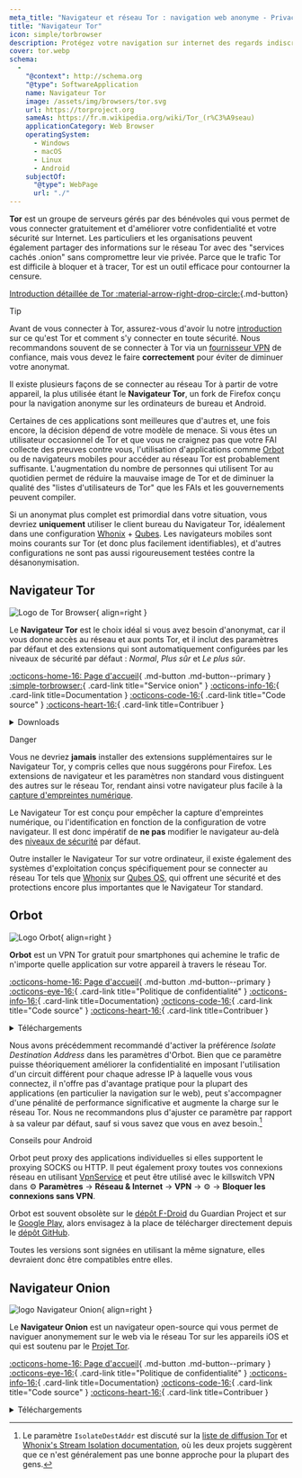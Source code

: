 ```yaml
---
meta_title: "Navigateur et réseau Tor : navigation web anonyme - Privacy Guides"
title: "Navigateur Tor"
icon: simple/torbrowser
description: Protégez votre navigation sur internet des regards indiscrets en utilisant le réseau Tor, un réseau sécurisé qui contourne la censure.
cover: tor.webp
schema:
  - 
    "@context": http://schema.org
    "@type": SoftwareApplication
    name: Navigateur Tor
    image: /assets/img/browsers/tor.svg
    url: https://torproject.org
    sameAs: https://fr.m.wikipedia.org/wiki/Tor_(r%C3%A9seau)
    applicationCategory: Web Browser
    operatingSystem:
      - Windows
      - macOS
      - Linux
      - Android
    subjectOf:
      "@type": WebPage
      url: "./"
---
```


**Tor** est un groupe de serveurs gérés par des bénévoles qui vous permet de vous connecter gratuitement et d'améliorer votre confidentialité et votre sécurité sur Internet. Les particuliers et les organisations peuvent également partager des informations sur le réseau Tor avec des "services cachés .onion" sans compromettre leur vie privée. Parce que le trafic Tor est difficile à bloquer et à tracer, Tor est un outil efficace pour contourner la censure.

[Introduction détaillée de Tor :material-arrow-right-drop-circle:](advanced/tor-overview.md ""){.md-button}

<div class="admonition tip" markdown>
<p class="admonition-title">Tip</p>

Avant de vous connecter à Tor, assurez-vous d'avoir lu notre [introduction](advanced/tor-overview.md) sur ce qu'est Tor et comment s'y connecter en toute sécurité. Nous recommandons souvent de se connecter à Tor via un [fournisseur VPN](vpn.md) de confiance, mais vous devez le faire **correctement** pour éviter de diminuer votre anonymat.

</div>

Il existe plusieurs façons de se connecter au réseau Tor à partir de votre appareil, la plus utilisée étant le **Navigateur Tor**, un fork de Firefox conçu pour la navigation anonyme sur les ordinateurs de bureau et Android.

Certaines de ces applications sont meilleures que d'autres et, une fois encore, la décision dépend de votre modèle de menace. Si vous êtes un utilisateur occasionnel de Tor et que vous ne craignez pas que votre FAI collecte des preuves contre vous, l'utilisation d'applications comme [Orbot](#orbot) ou de navigateurs mobiles pour accéder au réseau Tor est probablement suffisante. L'augmentation du nombre de personnes qui utilisent Tor au quotidien permet de réduire la mauvaise image de Tor et de diminuer la qualité des "listes d'utilisateurs de Tor" que les FAIs et les gouvernements peuvent compiler.

Si un anonymat plus complet est primordial dans votre situation, vous devriez **uniquement** utiliser le client bureau du Navigateur Tor, idéalement dans une configuration [Whonix](desktop.md#whonix) + [Qubes](desktop.md#qubes-os). Les navigateurs mobiles sont moins courants sur Tor (et donc plus facilement identifiables), et d'autres configurations ne sont pas aussi rigoureusement testées contre la désanonymisation.

## Navigateur Tor

<div class="admonition recommendation" markdown>

![Logo de Tor Browser](assets/img/browsers/tor.svg){ align=right }

Le **Navigateur Tor** est le choix idéal si vous avez besoin d'anonymat, car il vous donne accès au réseau et aux ponts Tor, et il inclut des paramètres par défaut et des extensions qui sont automatiquement configurées par les niveaux de sécurité par défaut : *Normal*, *Plus sûr* et *Le plus sûr*.

[:octicons-home-16: Page d'accueil](https://torproject.org){ .md-button .md-button--primary }
[:simple-torbrowser:](http://2gzyxa5ihm7nsggfxnu52rck2vv4rvmdlkiu3zzui5du4xyclen53wid.onion){ .card-link title="Service onion" }
[:octicons-info-16:](https://tb-manual.torproject.org){ .card-link title=Documentation }
[:octicons-code-16:](https://gitlab.torproject.org/tpo/applications/tor-browser){ .card-link title="Code source" }
[:octicons-heart-16:](https://donate.torproject.org){ .card-link title=Contribuer }

<details class="downloads" markdown>
<summary>Downloads</summary>

- [:simple-googleplay: Google Play](https://play.google.com/store/apps/details?id=org.torproject.torbrowser)
- [:simple-android: Android](https://torproject.org/download/#android)
- [:fontawesome-brands-windows: Windows](https://torproject.org/download)
- [:simple-apple: macOS](https://torproject.org/download)
- [:simple-linux: Linux](https://torproject.org/download)

</details>

</div>

<div class="admonition danger" markdown>
<p class="admonition-title">Danger</p>

Vous ne devriez **jamais** installer des extensions supplémentaires sur le Navigateur Tor, y compris celles que nous suggérons pour Firefox. Les extensions de navigateur et les paramètres non standard vous distinguent des autres sur le réseau Tor, rendant ainsi votre navigateur plus facile à la [capture d'empreintes numérique](https://support.torproject.org/fr/glossary/browser-fingerprinting/).

</div>

Le Navigateur Tor est conçu pour empêcher la capture d'empreintes numérique, ou l'identification en fonction de la configuration de votre navigateur. Il est donc impératif de **ne pas** modifier le navigateur au-delà des [niveaux de sécurité](https://tb-manual.torproject.org/security-settings) par défaut.

Outre installer le Navigateur Tor sur votre ordinateur, il existe également des systèmes d'exploitation conçus spécifiquement pour se connecter au réseau Tor tels que [Whonix](desktop.md#whonix) sur [Qubes OS](desktop.md#qubes-os), qui offrent une sécurité et des protections encore plus importantes que le Navigateur Tor standard.

## Orbot

<div class="admonition recommendation" markdown>

![Logo Orbot](assets/img/self-contained-networks/orbot.svg){ align=right }

**Orbot** est un VPN Tor gratuit pour smartphones qui achemine le trafic de n'importe quelle application sur votre appareil à travers le réseau Tor.

[:octicons-home-16: Page d'accueil](https://orbot.app){ .md-button .md-button--primary }
[:octicons-eye-16:](https://orbot.app/privacy-policy){ .card-link title="Politique de confidentialité" }
[:octicons-info-16:](https://orbot.app/faqs){ .card-link title=Documentation}
[:octicons-code-16:](https://orbot.app/code){ .card-link title="Code source" }
[:octicons-heart-16:](https://orbot.app/donate){ .card-link title=Contribuer }

<details class="downloads" markdown>
<summary>Téléchargements</summary>

- [:simple-googleplay: Google Play](https://play.google.com/store/apps/details?id=org.torproject.android)
- [:simple-appstore: App Store](https://apps.apple.com/app/id1609461599)
- [:simple-github: GitHub](https://github.com/guardianproject/orbot/releases)

</details>

</div>

Nous avons précédemment recommandé d'activer la préférence *Isolate Destination Address* dans les paramètres d'Orbot. Bien que ce paramètre puisse théoriquement améliorer la confidentialité en imposant l'utilisation d'un circuit différent pour chaque adresse IP à laquelle vous vous connectez, il n'offre pas d'avantage pratique pour la plupart des applications (en particulier la navigation sur le web), peut s'accompagner d'une pénalité de performance significative et augmente la charge sur le réseau Tor. Nous ne recommandons plus d'ajuster ce paramètre par rapport à sa valeur par défaut, sauf si vous savez que vous en avez besoin.[^1]

<div class="admonition tip" markdown>
<p class="admonition-title">Conseils pour Android</p>

Orbot peut proxy des applications individuelles si elles supportent le proxying SOCKS ou HTTP. Il peut également proxy toutes vos connexions réseau en utilisant [VpnService](https://developer.android.com/reference/android/net/VpnService) et peut être utilisé avec le killswitch VPN dans :gear: **Paramètres** → **Réseau & Internet** → **VPN** → :gear: → **Bloquer les connexions sans VPN**.

Orbot est souvent obsolète sur le [dépôt F-Droid](https://guardianproject.info/fdroid) du Guardian Project et sur le [Google Play](https://play.google.com/store/apps/details?id=org.torproject.android), alors envisagez à la place de télécharger directement depuis le [dépôt GitHub](https://github.com/guardianproject/orbot/releases).

Toutes les versions sont signées en utilisant la même signature, elles devraient donc être compatibles entre elles.

</div>

## Navigateur Onion

<div class="admonition recommendation" markdown>

![logo Navigateur Onion](assets/img/self-contained-networks/onion_browser.svg){ align=right }

Le **Navigateur Onion** est un navigateur open-source qui vous permet de naviguer anonymement sur le web via le réseau Tor sur les appareils iOS et qui est soutenu par le [Projet Tor](https://support.torproject.org/glossary/onion-browser).

[:octicons-home-16: Page d'accueil](https://onionbrowser.com){ .md-button .md-button--primary }
[:octicons-eye-16:](https://onionbrowser.com/privacy-policy){ .card-link title="Politique de confidentialité" }
[:octicons-info-16:](https://onionbrowser.com/faqs){ .card-link title=Documentation}
[:octicons-code-16:](https://github.com/OnionBrowser/OnionBrowser){ .card-link title="Code source" }
[:octicons-heart-16:](https://onionbrowser.com/donate){ .card-link title=Contribuer }

<details class="downloads" markdown>
<summary>Téléchargements</summary>

- [:simple-appstore: App Store](https://apps.apple.com/app/id519296448)

</details>

</div>

[^1]: Le paramètre `IsolateDestAddr` est discuté sur la [liste de diffusion Tor](https://lists.torproject.org/pipermail/tor-talk/2012-May/024403.html) et [Whonix's Stream Isolation documentation](https://whonix.org/wiki/Stream_Isolation), où les deux projets suggèrent que ce n'est généralement pas une bonne approche pour la plupart des gens.

